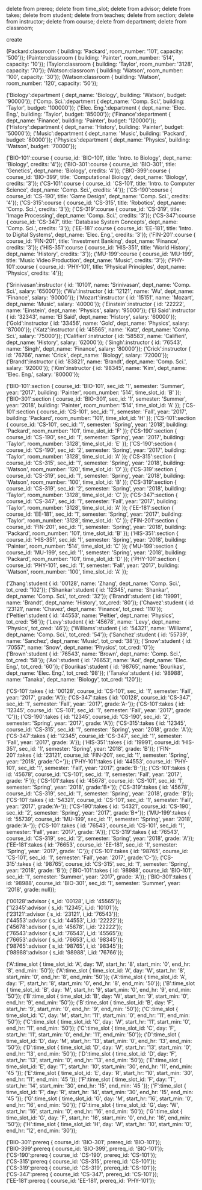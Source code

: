 delete from prereq;
delete from time_slot;
delete from advisor;
delete from takes;
delete from student;
delete from teaches;
delete from section;
delete from instructor;
delete from course;
delete from department;
delete from classroom;

create

(Packard:classroom { building: 'Packard', room_number: '101', capacity: '500'});
(Painter:classroom { building: 'Painter', room_number: '514', capacity: '10'});
(Taylor:classroom { building: 'Taylor', room_number: '3128', capacity: '70'});
(Watson:classroom { building: 'Watson', room_number: '100', capacity: '30'});
(Watson:classroom { building: 'Watson', room_number: '120', capacity: '50'});

('Biology':department { dept_name: 'Biology', building: 'Watson', budget: '90000'});
('Comp. Sci.':department { dept_name: 'Comp. Sci.', building: 'Taylor', budget: '100000'});
('Elec. Eng.':department { dept_name: 'Elec. Eng.', building: 'Taylor', budget: '85000'});
('Finance':department { dept_name: 'Finance', building: 'Painter', budget: '120000'});
('History':department { dept_name: 'History', building: 'Painter', budget: '50000'});
('Music':department { dept_name: 'Music', building: 'Packard', budget: '80000'});
('Physics':department { dept_name: 'Physics', building: 'Watson', budget: '70000'});

('BIO-101':course { course_id: 'BIO-101', title: 'Intro. to Biology', dept_name: 'Biology', credits: '4'});
('BIO-301':course { course_id: 'BIO-301', title: 'Genetics', dept_name: 'Biology', credits: '4'});
('BIO-399':course { course_id: 'BIO-399', title: 'Computational Biology', dept_name: 'Biology', credits: '3'});
('CS-101':course { course_id: 'CS-101', title: 'Intro. to Computer Science', dept_name: 'Comp. Sci.', credits: '4'});
('CS-190':course { course_id: 'CS-190', title: 'Game Design', dept_name: 'Comp. Sci.', credits: '4'});
('CS-315':course { course_id: 'CS-315', title: 'Robotics', dept_name: 'Comp. Sci.', credits: '3'});
('CS-319':course { course_id: 'CS-319', title: 'Image Processing', dept_name: 'Comp. Sci.', credits: '3'});
('CS-347':course { course_id: 'CS-347', title: 'Database System Concepts', dept_name: 'Comp. Sci.', credits: '3'});
('EE-181':course { course_id: 'EE-181', title: 'Intro. to Digital Systems', dept_name: 'Elec. Eng.', credits: '3'});
('FIN-201':course { course_id: 'FIN-201', title: 'Investment Banking', dept_name: 'Finance', credits: '3'});
('HIS-351':course { course_id: 'HIS-351', title: 'World History', dept_name: 'History', credits: '3'});
('MU-199':course { course_id: 'MU-199', title: 'Music Video Production', dept_name: 'Music', credits: '3'});
('PHY-101':course { course_id: 'PHY-101', title: 'Physical Principles', dept_name: 'Physics', credits: '4'});

('Srinivasan':instructor { id: '10101', name: 'Srinivasan', dept_name: 'Comp. Sci.', salary: '65000'});
('Wu':instructor { id: '12121', name: 'Wu', dept_name: 'Finance', salary: '90000'});
('Mozart':instructor { id: '15151', name: 'Mozart', dept_name: 'Music', salary: '40000'});
('Einstein':instructor { id: '22222', name: 'Einstein', dept_name: 'Physics', salary: '95000'});
('El Said':instructor { id: '32343', name: 'El Said', dept_name: 'History', salary: '60000'});
('Gold':instructor { id: '33456', name: 'Gold', dept_name: 'Physics', salary: '87000'});
('Katz':instructor { id: '45565', name: 'Katz', dept_name: 'Comp. Sci.', salary: '75000'});
('Califieri':instructor { id: '58583', name: 'Califieri', dept_name: 'History', salary: '62000'});
('Singh':instructor { id: '76543', name: 'Singh', dept_name: 'Finance', salary: '80000'});
('Crick':instructor { id: '76766', name: 'Crick', dept_name: 'Biology', salary: '72000'});
('Brandt':instructor { id: '83821', name: 'Brandt', dept_name: 'Comp. Sci.', salary: '92000'});
('Kim':instructor { id: '98345', name: 'Kim', dept_name: 'Elec. Eng.', salary: '80000'});

('BIO-101':section { course_id: 'BIO-101', sec_id: '1', semester: 'Summer', year: '2017', building: 'Painter', room_number: '514', time_slot_id: 'B' });
('BIO-301':section { course_id: 'BIO-301', sec_id: '1', semester: 'Summer', year: '2018', building: 'Painter', room_number: '514', time_slot_id: 'A' });
('CS-101':section { course_id: 'CS-101', sec_id: '1', semester: 'Fall', year: '2017', building: 'Packard', room_number: '101', time_slot_id: 'H' });
('CS-101':section { course_id: 'CS-101', sec_id: '1', semester: 'Spring', year: '2018', building: 'Packard', room_number: '101', time_slot_id: 'F' });
('CS-190':section { course_id: 'CS-190', sec_id: '1', semester: 'Spring', year: '2017', building: 'Taylor', room_number: '3128', time_slot_id: 'E' });
('CS-190':section { course_id: 'CS-190', sec_id: '2', semester: 'Spring', year: '2017', building: 'Taylor', room_number: '3128', time_slot_id: 'A' });
('CS-315':section { course_id: 'CS-315', sec_id: '1', semester: 'Spring', year: '2018', building: 'Watson', room_number: '120', time_slot_id: 'D' });
('CS-319':section { course_id: 'CS-319', sec_id: '1', semester: 'Spring', year: '2018', building: 'Watson', room_number: '100', time_slot_id: 'B' });
('CS-319':section { course_id: 'CS-319', sec_id: '2', semester: 'Spring', year: '2018', building: 'Taylor', room_number: '3128', time_slot_id: 'C' });
('CS-347':section { course_id: 'CS-347', sec_id: '1', semester: 'Fall', year: '2017', building: 'Taylor', room_number: '3128', time_slot_id: 'A' });
('EE-181':section { course_id: 'EE-181', sec_id: '1', semester: 'Spring', year: '2017', building: 'Taylor', room_number: '3128', time_slot_id: 'C' });
('FIN-201':section { course_id: 'FIN-201', sec_id: '1', semester: 'Spring', year: '2018', building: 'Packard', room_number: '101', time_slot_id: 'B' });
('HIS-351':section { course_id: 'HIS-351', sec_id: '1', semester: 'Spring', year: '2018', building: 'Painter', room_number: '514', time_slot_id: 'C' });
('MU-199':section { course_id: 'MU-199', sec_id: '1', semester: 'Spring', year: '2018', building: 'Packard', room_number: '101', time_slot_id: 'D' });
('PHY-101':section { course_id: 'PHY-101', sec_id: '1', semester: 'Fall', year: '2017', building: 'Watson', room_number: '100', time_slot_id: 'A' });

('Zhang':student { id: '00128', name: 'Zhang', dept_name: 'Comp. Sci.', tot_cred: '102'});
('Shankar':student { id: '12345', name: 'Shankar', dept_name: 'Comp. Sci.', tot_cred: '32'});
('Brandt':student { id: '19991', name: 'Brandt', dept_name: 'History', tot_cred: '80'});
('Chavez':student { id: '23121', name: 'Chavez', dept_name: 'Finance', tot_cred: '110'});
('Peltier':student { id: '44553', name: 'Peltier', dept_name: 'Physics', tot_cred: '56'});
('Levy':student { id: '45678', name: 'Levy', dept_name: 'Physics', tot_cred: '46'});
('Williams':student { id: '54321', name: 'Williams', dept_name: 'Comp. Sci.', tot_cred: '54'});
('Sanchez':student { id: '55739', name: 'Sanchez', dept_name: 'Music', tot_cred: '38'});
('Snow':student { id: '70557', name: 'Snow', dept_name: 'Physics', tot_cred: '0'});
('Brown':student { id: '76543', name: 'Brown', dept_name: 'Comp. Sci.', tot_cred: '58'});
('Aoi':student { id: '76653', name: 'Aoi', dept_name: 'Elec. Eng.', tot_cred: '60'});
('Bourikas':student { id: '98765', name: 'Bourikas', dept_name: 'Elec. Eng.', tot_cred: '98'});
('Tanaka':student { id: '98988', name: 'Tanaka', dept_name: 'Biology', tot_cred: '120'});

('CS-101':takes { id: '00128', course_id: 'CS-101', sec_id: '1', semester: 'Fall', year: '2017', grade: 'A'});
('CS-347':takes { id: '00128', course_id: 'CS-347', sec_id: '1', semester: 'Fall', year: '2017', grade:'A-'});
('CS-101':takes { id: '12345', course_id: 'CS-101', sec_id: '1', semester: 'Fall', year: '2017', grade: 'C'});
('CS-190':takes { id: '12345', course_id: 'CS-190', sec_id: '2', semester: 'Spring', year: '2017', grade: 'A'});
('CS-315':takes { id: '12345', course_id: 'CS-315', sec_id: '1', semester: 'Spring', year: '2018', grade: 'A'});
('CS-347':takes { id: '12345', course_id: 'CS-347', sec_id: '1', semester: 'Fall', year: '2017', grade: 'A'});
('HIS-351':takes { id: '19991', course_id: 'HIS-351', sec_id: '1', semester: 'Spring', year: '2018', grade: 'B'});
('FIN-201':takes { id: '23121', course_id: 'FIN-201', sec_id: '1', semester: 'Spring', year: '2018', grade:'C+'});
('PHY-101':takes { id: '44553', course_id: 'PHY-101', sec_id: '1', semester: 'Fall', year: '2017', grade:'B-'});
('CS-101':takes { id: '45678', course_id: 'CS-101', sec_id: '1', semester: 'Fall', year: '2017', grade: 'F'});
('CS-101':takes { id: '45678', course_id: 'CS-101', sec_id: '1', semester: 'Spring', year: '2018', grade:'B+'});
('CS-319':takes { id: '45678', course_id: 'CS-319', sec_id: '1', semester: 'Spring', year: '2018', grade: 'B'});
('CS-101':takes { id: '54321', course_id: 'CS-101', sec_id: '1', semester: 'Fall', year: '2017', grade:'A-'});
('CS-190':takes { id: '54321', course_id: 'CS-190', sec_id: '2', semester: 'Spring', year: '2017', grade:'B+'});
('MU-199':takes { id: '55739', course_id: 'MU-199', sec_id: '1', semester: 'Spring', year: '2018', grade:'A-'});
('CS-101':takes { id: '76543', course_id: 'CS-101', sec_id: '1', semester: 'Fall', year: '2017', grade: 'A'});
('CS-319':takes { id: '76543', course_id: 'CS-319', sec_id: '2', semester: 'Spring', year: '2018', grade: 'A'});
('EE-181':takes { id: '76653', course_id: 'EE-181', sec_id: '1', semester: 'Spring', year: '2017', grade: 'C'});
('CS-101':takes { id: '98765', course_id: 'CS-101', sec_id: '1', semester: 'Fall', year: '2017', grade:'C-'});
('CS-315':takes { id: '98765', course_id: 'CS-315', sec_id: '1', semester: 'Spring', year: '2018', grade: 'B'});
('BIO-101':takes { id: '98988', course_id: 'BIO-101', sec_id: '1', semester: 'Summer', year: '2017', grade: 'A'});
('BIO-301':takes { id: '98988', course_id: 'BIO-301', sec_id: '1', semester: 'Summer', year: '2018', grade: null});

('00128':advisor { s_id: '00128', i_id: '45565'});  
('12345':advisor { s_id: '12345', i_id: '10101'});  
('23121':advisor { s_id: '23121', i_id: '76543'});  
('44553':advisor { s_id: '44553', i_id: '22222'});  
('45678':advisor { s_id: '45678', i_id: '22222'});  
('76543':advisor { s_id: '76543', i_id: '45565'});  
('76653':advisor { s_id: '76653', i_id: '98345'});  
('98765':advisor { s_id: '98765', i_id: '98345'});  
('98988':advisor { s_id: '98988', i_id: '76766'});

('A':time_slot { time_slot_id: 'A', day: 'M', start_hr: '8', start_min: '0', end_hr: '8', end_min: '50'});
('A':time_slot { time_slot_id: 'A', day: 'W', start_hr: '8', start_min: '0', end_hr: '8', end_min: '50'});
('A':time_slot { time_slot_id: 'A', day: 'F', start_hr: '8', start_min: '0', end_hr: '8', end_min: '50'});
('B':time_slot { time_slot_id: 'B', day: 'M', start_hr: '9', start_min: '0', end_hr: '9', end_min: '50'});
('B':time_slot { time_slot_id: 'B', day: 'W', start_hr: '9', start_min: '0', end_hr: '9', end_min: '50'});
('B':time_slot { time_slot_id: 'B', day: 'F', start_hr: '9', start_min: '0', end_hr: '9', end_min: '50'});
('C':time_slot { time_slot_id: 'C', day: 'M', start_hr: '11', start_min: '0', end_hr: '11', end_min: '50'});
('C':time_slot { time_slot_id: 'C', day: 'W', start_hr: '11', start_min: '0', end_hr: '11', end_min: '50'});
('C':time_slot { time_slot_id: 'C', day: 'F', start_hr: '11', start_min: '0', end_hr: '11', end_min: '50'});
('D':time_slot { time_slot_id: 'D', day: 'M', start_hr: '13', start_min: '0', end_hr: '13', end_min: '50'});
('D':time_slot { time_slot_id: 'D', day: 'W', start_hr: '13', start_min: '0', end_hr: '13', end_min: '50'});
('D':time_slot { time_slot_id: 'D', day: 'F', start_hr: '13', start_min: '0', end_hr: '13', end_min: '50'});
('E':time_slot { time_slot_id: 'E', day: 'T', start_hr: '10', start_min: '30', end_hr: '11', end_min: '45 '});
('E':time_slot { time_slot_id: 'E', day: 'R', start_hr: '10', start_min: '30', end_hr: '11', end_min: '45 '});
('F':time_slot { time_slot_id: 'F', day: 'T', start_hr: '14', start_min: '30', end_hr: '15', end_min: '45 '});
('F':time_slot { time_slot_id: 'F', day: 'R', start_hr: '14', start_min: '30', end_hr: '15', end_min: '45 '});
('G':time_slot { time_slot_id: 'G', day: 'M', start_hr: '16', start_min: '0', end_hr: '16', end_min: '50'});
('G':time_slot { time_slot_id: 'G', day: 'W', start_hr: '16', start_min: '0', end_hr: '16', end_min: '50'});
('G':time_slot { time_slot_id: 'G', day: 'F', start_hr: '16', start_min: '0', end_hr: '16', end_min: '50'});
('H':time_slot { time_slot_id: 'H', day: 'W', start_hr: '10', start_min: '0', end_hr: '12', end_min: '30'});

('BIO-301':prereq { course_id: 'BIO-301', prereq_id: 'BIO-101'});  
('BIO-399':prereq { course_id: 'BIO-399', prereq_id: 'BIO-101'});  
('CS-190':prereq { course_id: 'CS-190', prereq_id: 'CS-101'});  
('CS-315':prereq { course_id: 'CS-315', prereq_id: 'CS-101'});  
('CS-319':prereq { course_id: 'CS-319', prereq_id: 'CS-101'});  
('CS-347':prereq { course_id: 'CS-347', prereq_id: 'CS-101'});  
('EE-181':prereq { course_id: 'EE-181', prereq_id: 'PHY-101'});
